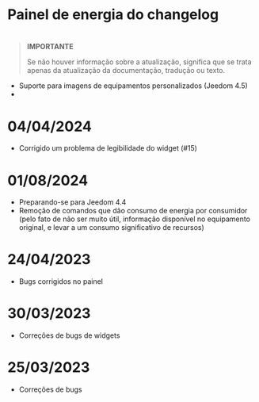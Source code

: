 # Painel de energia do changelog

# 

>**IMPORTANTE**
>
>Se não houver informação sobre a atualização, significa que se trata apenas da atualização da documentação, tradução ou texto.

- Suporte para imagens de equipamentos personalizados (Jeedom 4.5)
- 

# 04/04/2024

- Corrigido um problema de legibilidade do widget (#15)

# 01/08/2024

- Preparando-se para Jeedom 4.4
- Remoção de comandos que dão consumo de energia por consumidor (pelo fato de não ser muito útil, informação disponível no equipamento original, e levar a um consumo significativo de recursos)

# 24/04/2023

- Bugs corrigidos no painel

# 30/03/2023

- Correções de bugs de widgets

# 25/03/2023

- Correções de bugs
